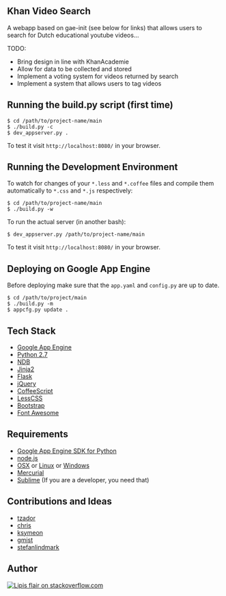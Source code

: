 Khan Video Search
-----------------
  
  A webapp based on gae-init (see below for links) that allows users to search for 
  Dutch educational youtube videos...  

TODO:

  - Bring design in line with KhanAcademie
  - Allow for data to be collected and stored
  - Implement a voting system for videos returned by search
  - Implement a system that allows users to tag videos
  
Running the build.py script (first time)
----------------------------------------

    $ cd /path/to/project-name/main
    $ ./build.py -c
    $ dev_appserver.py .

To test it visit `http://localhost:8080/` in your browser.

Running the Development Environment
-----------------------------------

To watch for changes of your `*.less` and `*.coffee` files and compile them
automatically to `*.css` and `*.js` respectively:

    $ cd /path/to/project-name/main
    $ ./build.py -w

To run the actual server (in another bash):

    $ dev_appserver.py /path/to/project-name/main

To test it visit `http://localhost:8080/` in your browser.

Deploying on Google App Engine
------------------------------

Before deploying make sure that the `app.yaml` and `config.py` are up to date.

    $ cd /path/to/project/main
    $ ./build.py -m
    $ appcfg.py update .

Tech Stack
----------

  - [Google App Engine][gae]
  - [Python 2.7][gaepython]
  - [NDB][]
  - [Jinja2][]
  - [Flask][]
  - [jQuery][]
  - [CoffeeScript][]
  - [LessCSS][]
  - [Bootstrap][]
  - [Font Awesome][fontawesome]

Requirements
------------

  - [Google App Engine SDK for Python][gaesdk]
  - [node.js][nodejs]
  - [OSX][] or [Linux][] or [Windows][]
  - [Mercurial][]
  - [Sublime][] (If you are a developer, you need that)

Contributions and Ideas
-----------------------

  - [tzador][]
  - [chris][]
  - [ksymeon][]
  - [gmist][]
  - [stefanlindmark][]

Author
------

[![Lipis flair on stackoverflow.com][lipisflair]][lipis]

[gaeinit]: http://gae-init.appspot.com
[docs]: http://docs.gae-init.appspot.com
[tutorial]: http://docs.gae-init.appspot.com/tutorial/
[gae]: https://developers.google.com/appengine/
[gaepython]: https://developers.google.com/appengine/docs/python/python27/using27
[ndb]: https://developers.google.com/appengine/docs/python/ndb/
[jinja2]: http://jinja.pocoo.org/docs/
[flask]: http://flask.pocoo.org/
[jquery]: http://jquery.com/
[coffeescript]: http://coffeescript.org/
[lesscss]: http://lesscss.org/
[bootstrap]: http://twitter.github.com/bootstrap/
[fontawesome]: http://fortawesome.github.com/Font-Awesome/

[gaesdk]: https://developers.google.com/appengine/downloads
[nodejs]: http://nodejs.org/
[osx]: http://www.apple.com/osx/
[linux]: http://www.ubuntu.com
[windows]: http://windows.microsoft.com/
[mercurial]: http://mercurial.selenic.com/
[sublime]: http://www.sublimetext.com/

[tzador]: http://stackoverflow.com/users/165697/tzador
[chris]: http://stackoverflow.com/users/226394/chris-top
[ksymeon]: https://plus.google.com/102598378133436784997
[gmist]: https://github.com/gmist
[stefanlindmark]: http://www.linkedin.com/in/stefanlindmark

[lipisflair]: http://stackexchange.com/users/flair/5282.png
[lipis]: http://stackoverflow.com/users/8418/lipis
